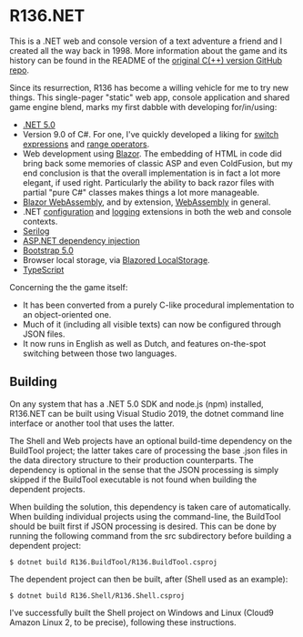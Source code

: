 # R136.NET
This is a .NET web and console version of a text adventure a friend and I created all the way back in 1998. 
More information about the game and its history can be found in the README of the 
[original C(++) version GitHub repo](https://github.com/rbergen/R136).

Since its resurrection, R136 has become a willing vehicle for me to try new things. This single-pager "static" web app, 
console application and shared game engine blend, marks my first dabble with developing for/in/using:
* [.NET 5.0](https://docs.microsoft.com/en-us/dotnet/standard/serialization/system-text-json-how-to?pivots=dotnet-5-0)
* Version 9.0 of C#. For one, I've quickly developed a liking for 
[switch expressions](https://docs.microsoft.com/en-us/dotnet/csharp/language-reference/operators/switch-expression) 
and [range operators](https://docs.microsoft.com/en-us/dotnet/csharp/tutorials/ranges-indexes).
* Web development using [Blazor](https://dotnet.microsoft.com/apps/aspnet/web-apps/blazor). The embedding of HTML 
in code did bring back some memories of classic ASP and even ColdFusion, but my end conclusion is that the overall 
implementation is in fact a lot more elegant, if used right. Particularly the ability to back razor files with 
partial "pure C#" classes makes things a lot more manageable.
* [Blazor WebAssembly](https://docs.microsoft.com/en-gb/aspnet/core/blazor/?view=aspnetcore-5.0#blazor-webassembly), 
and by extension, [WebAssembly](https://webassembly.org/) in general. 
* .NET [configuration](https://docs.microsoft.com/en-us/dotnet/core/extensions/configuration-providers) 
and [logging](https://docs.microsoft.com/en-us/dotnet/core/extensions/logging) extensions in both the web and console contexts.
* [Serilog](https://serilog.net/)
* [ASP.NET dependency injection](https://docs.microsoft.com/en-us/aspnet/core/fundamentals/dependency-injection?view=aspnetcore-5.0)
* [Bootstrap 5.0](https://getbootstrap.com/docs/5.0/getting-started/introduction/)
* Browser local storage, via [Blazored LocalStorage](https://github.com/Blazored/LocalStorage).
* [TypeScript](https://www.typescriptlang.org/)

Concerning the the game itself:
* It has been converted from a purely C-like procedural implementation to an object-oriented one.
* Much of it (including all visible texts) can now be configured through JSON files. 
* It now runs in English as well as Dutch, and features on-the-spot switching between those two languages.

## Building
On any system that has a .NET 5.0 SDK and node.js (npm) installed, R136.NET can be built using Visual Studio 2019, the dotnet command line interface or another tool that uses the latter.

The Shell and Web projects have an optional build-time dependency on the BuildTool project; the latter takes care of processing the base .json files in the data directory structure to their production counterparts. The dependency is optional in the sense that the JSON processing is simply skipped if the BuildTool executable is not found when building the dependent projects.

When building the solution, this dependency is taken care of automatically. When building individual projects using the command-line, the BuildTool should be built first if JSON processing is desired. This can be done by running the following command from the src subdirectory before building a dependent project:

```
$ dotnet build R136.BuildTool/R136.BuildTool.csproj
```

The dependent project can then be built, after (Shell used as an example):

```
$ dotnet build R136.Shell/R136.Shell.csproj
```

I've successfully built the Shell project on Windows and Linux (Cloud9 Amazon Linux 2, to be precise), following these instructions.
